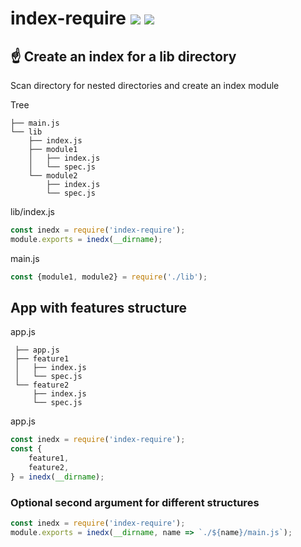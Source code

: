 # index-require [![](https://img.shields.io/npm/v/index-require.svg)](https://www.npmjs.com/package/index-require) [![](https://img.shields.io/badge/source--000000.svg?logo=github&style=social)](https://github.com/omrilotan/mono/tree/master/packages/index-require)

## ☝️ Create an index for a lib directory
Scan directory for nested directories and create an index module

Tree
```
├── main.js
└── lib
    ├── index.js
    ├── module1
    │   ├── index.js
    │   └── spec.js
    └── module2
        ├── index.js
        └── spec.js
```

lib/index.js
```js
const inedx = require('index-require');
module.exports = inedx(__dirname);
```

main.js
```js
const {module1, module2} = require('./lib');
```

## App with features structure
app.js
```
 ├── app.js
 ├── feature1
 │   ├── index.js
 │   └── spec.js
 └── feature2
     ├── index.js
     └── spec.js
```

app.js
```js
const inedx = require('index-require');
const {
	feature1,
	feature2,
} = inedx(__dirname);
```

### Optional second argument for different structures
```js
const inedx = require('index-require');
module.exports = inedx(__dirname, name => `./${name}/main.js`);
```


